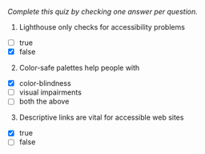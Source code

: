 *Complete this quiz by checking one answer per question.*

1. Lighthouse only checks for accessibility problems

- [ ] true
- [x] false

2. Color-safe palettes help people with

- [x] color-blindness
- [ ] visual impairments
- [ ] both the above

3. Descriptive links are vital for accessible web sites
   
- [x] true
- [ ] false
